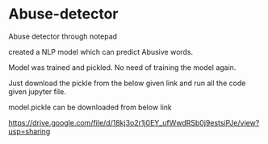 # Abuse-detector
Abuse detector through notepad

created a NLP model which can predict Abusive words.

Model was trained and pickled. No need of training the model again. 

Just download the pickle from the below given link and run all the code given jupyter file.

model.pickle can be downloaded from below link


https://drive.google.com/file/d/18kj3o2r1j0EY_ufWwdRSb0j9estsiPJe/view?usp=sharing



